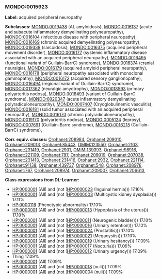 
### [MONDO:0015923](http://purl.obolibrary.org/obo/MONDO_0015923)
**Label:** acquired peripheral neuropathy

**Subclasses:** [MONDO:0019438](http://purl.obolibrary.org/obo/MONDO_0019438) (AL amyloidosis), [MONDO:0016137](http://purl.obolibrary.org/obo/MONDO_0016137) (acute and subacute inflammatory demyelinating polyneuropathy), [MONDO:0016104](http://purl.obolibrary.org/obo/MONDO_0016104) (infectious disease with peripheral neuropathy), [MONDO:0016169](http://purl.obolibrary.org/obo/MONDO_0016169) (chronic acquired demyelinating polyneuropathy), [MONDO:0019338](http://purl.obolibrary.org/obo/MONDO_0019338) (sarcoidosis), [MONDO:0016375](http://purl.obolibrary.org/obo/MONDO_0016375) (acquired peripheral movement disorder), [MONDO:0016177](http://purl.obolibrary.org/obo/MONDO_0016177) (systemic inflammatory disease associated with an acquired peripheral neuropathy), [MONDO:0016495](http://purl.obolibrary.org/obo/MONDO_0016495) (functional variant of Guillain-BarrC) syndrome), [MONDO:0016374](http://purl.obolibrary.org/obo/MONDO_0016374) (cranial neuralgia), [MONDO:0016179](http://purl.obolibrary.org/obo/MONDO_0016179) (acquired amyloid peripheral neuropathy), [MONDO:0016178](http://purl.obolibrary.org/obo/MONDO_0016178) (peripheral neuropathy associated with monoclonal gammopathy), [MONDO:0016172](http://purl.obolibrary.org/obo/MONDO_0016172) (acquired sensory ganglionopathy), [MONDO:0016494](http://purl.obolibrary.org/obo/MONDO_0016494) (regional variant of Guillain-BarrC) syndrome), [MONDO:0017362](http://purl.obolibrary.org/obo/MONDO_0017362) (neuralgic amyotrophy), [MONDO:0018593](http://purl.obolibrary.org/obo/MONDO_0018593) (primary polyarteritis nodosa), [MONDO:0016493](http://purl.obolibrary.org/obo/MONDO_0016493) (variant of Guillain-BarrC syndrome), [MONDO:0020347](http://purl.obolibrary.org/obo/MONDO_0020347) (acute inflammatory demyelinating polyradiculoneuropathy), [MONDO:0007407](http://purl.obolibrary.org/obo/MONDO_0007407) (Cryoglobulinemic vasculitis), [MONDO:0016181](http://purl.obolibrary.org/obo/MONDO_0016181) (solid tumor associated with an acquired peripheral neuropathy), [MONDO:0016170](http://purl.obolibrary.org/obo/MONDO_0016170) (chronic polyradiculoneuropathy), [MONDO:0019170](http://purl.obolibrary.org/obo/MONDO_0019170) (polyarteritis nodosa), [MONDO:0005124](http://purl.obolibrary.org/obo/MONDO_0005124) (leprosy), [MONDO:0007691](http://purl.obolibrary.org/obo/MONDO_0007691) (Guillain-Barre syndrome), [MONDO:0016218](http://purl.obolibrary.org/obo/MONDO_0016218) (Guillain-BarrC) syndrome), 

**Corr. equiv. classes:** [Orphanet:208984](http://www.orpha.net/ORDO/Orphanet_208984), [Orphanet:209010](http://www.orpha.net/ORDO/Orphanet_209010), [Orphanet:209013](http://www.orpha.net/ORDO/Orphanet_209013), [Orphanet:85443](http://www.orpha.net/ORDO/Orphanet_85443), [OMIM:123550](http://purl.obolibrary.org/obo/OMIM_123550), [Orphanet:2103](http://www.orpha.net/ORDO/Orphanet_2103), [Orphanet:231419](http://www.orpha.net/ORDO/Orphanet_231419), [Orphanet:2901](http://www.orpha.net/ORDO/Orphanet_2901), [OMIM:139393](http://purl.obolibrary.org/obo/OMIM_139393), [Orphanet:98916](http://www.orpha.net/ORDO/Orphanet_98916), [Orphanet:221109](http://www.orpha.net/ORDO/Orphanet_221109), [Orphanet:797](http://www.orpha.net/ORDO/Orphanet_797), [Orphanet:209019](http://www.orpha.net/ORDO/Orphanet_209019), [Orphanet:207038](http://www.orpha.net/ORDO/Orphanet_207038), [Orphanet:231413](http://www.orpha.net/ORDO/Orphanet_231413), [Orphanet:231416](http://www.orpha.net/ORDO/Orphanet_231416), [Orphanet:2932](http://www.orpha.net/ORDO/Orphanet_2932), [Orphanet:221114](http://www.orpha.net/ORDO/Orphanet_221114), [Orphanet:91138](http://www.orpha.net/ORDO/Orphanet_91138), [Orphanet:439737](http://www.orpha.net/ORDO/Orphanet_439737), [Orphanet:548](http://www.orpha.net/ORDO/Orphanet_548), [Orphanet:208978](http://www.orpha.net/ORDO/Orphanet_208978), [Orphanet:767](http://www.orpha.net/ORDO/Orphanet_767), [Orphanet:208974](http://www.orpha.net/ORDO/Orphanet_208974), [Orphanet:209007](http://www.orpha.net/ORDO/Orphanet_209007), [Orphanet:206613](http://www.orpha.net/ORDO/Orphanet_206613), 

**Class expressions from DL-Learner:**

- [HP:0000001](http://purl.obolibrary.org/obo/HP_0000001) (All) and (not ([HP:0000023](http://purl.obolibrary.org/obo/HP_0000023) (Inguinal hernia))) 17.16%
- [HP:0000001](http://purl.obolibrary.org/obo/HP_0000001) (All) and (not ([HP:0000003](http://purl.obolibrary.org/obo/HP_0000003) (Multicystic kidney dysplasia))) 17.11%
- [HP:0000118](http://purl.obolibrary.org/obo/HP_0000118) (Phenotypic abnormality) 17.10%
- [HP:0000001](http://purl.obolibrary.org/obo/HP_0000001) (All) and (not ([HP:0000013](http://purl.obolibrary.org/obo/HP_0000013) (Hypoplasia of the uterus))) 17.10%
- [HP:0000001](http://purl.obolibrary.org/obo/HP_0000001) (All) and (not ([HP:0000011](http://purl.obolibrary.org/obo/HP_0000011) (Neurogenic bladder))) 17.10%
- [HP:0000001](http://purl.obolibrary.org/obo/HP_0000001) (All) and (not ([HP:0000016](http://purl.obolibrary.org/obo/HP_0000016) (Urinary retention))) 17.10%
- [HP:0000001](http://purl.obolibrary.org/obo/HP_0000001) (All) and (not ([HP:0000024](http://purl.obolibrary.org/obo/HP_0000024) (Prostatitis))) 17.10%
- [HP:0000001](http://purl.obolibrary.org/obo/HP_0000001) (All) and (not ([HP:0000021](http://purl.obolibrary.org/obo/HP_0000021) (Megacystis))) 17.10%
- [HP:0000001](http://purl.obolibrary.org/obo/HP_0000001) (All) and (not ([HP:0000019](http://purl.obolibrary.org/obo/HP_0000019) (Urinary hesitancy))) 17.09%
- [HP:0000001](http://purl.obolibrary.org/obo/HP_0000001) (All) and (not ([HP:0000017](http://purl.obolibrary.org/obo/HP_0000017) (Nocturia))) 17.09%
- [HP:0000001](http://purl.obolibrary.org/obo/HP_0000001) (All) and (not ([HP:0000012](http://purl.obolibrary.org/obo/HP_0000012) (Urinary urgency))) 17.09%
- Thing 17.09%
- [HP:0000001](http://purl.obolibrary.org/obo/HP_0000001) (All) 17.09%
- [HP:0000001](http://purl.obolibrary.org/obo/HP_0000001) (All) and (not ([HP:0000018](http://purl.obolibrary.org/obo/HP_0000018) (null))) 17.09%
- [HP:0000001](http://purl.obolibrary.org/obo/HP_0000001) (All) and (not ([HP:0000004](http://purl.obolibrary.org/obo/HP_0000004) (null))) 17.09%


